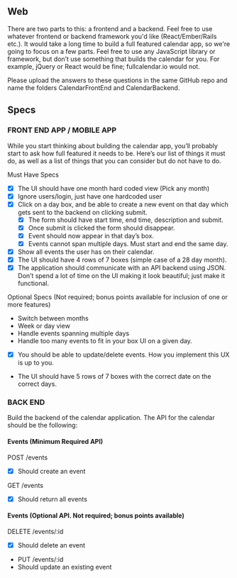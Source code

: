 ## Web
There are two parts to this: a frontend and a backend. Feel free to use whatever frontend or backend framework you'd like (React/Ember/Rails etc.). It would take a long time to build a full featured calendar app, so we're going to focus on a few parts. Feel free to use any JavaScript library or framework, but don’t use something that builds the calendar for you. For example, jQuery or React would be fine; fullcalendar.io would not.

Please upload the answers to these questions in the same GitHub repo and name the folders CalendarFrontEnd and CalendarBackend.

## Specs
### FRONT END APP / MOBILE APP
While you start thinking about building the calendar app, you’ll probably start to ask how full featured it needs to be. Here’s our list of things it must do, as well as a list of things that you can consider but do not have to do.

Must Have Specs
- [x] The UI should have one month hard coded view (Pick any month)
- [x] Ignore users/login, just have one hardcoded user
- [x] Click on a day box, and be able to create a new event on that day which gets sent to the backend on clicking submit.
   - [x] The form should have start time, end time, description and submit.
   - [x] Once submit is clicked the form should disappear.
   - [x] Event should now appear in that day’s box.
   - [x] Events cannot span multiple days. Must start and end the same day.
- [x] Show all events the user has on their calendar.
- [x] The UI should have 4 rows of 7 boxes (simple case of a 28 day month).
- [x] The application should communicate with an API backend using JSON. Don’t spend a lot of time on the UI making it look beautiful; just make it functional.

Optional Specs (Not required; bonus points available for inclusion of one or more features)
- Switch between months
- Week or day view
- Handle events spanning multiple days
- Handle too many events to fit in your box UI on a given day.
- [x] You should be able to update/delete events. How you implement this UX is up to you.
- The UI should have 5 rows of 7 boxes with the correct date on the correct days.


### BACK END
Build the backend of the calendar application. The API for the calendar should be the following:

#### Events (Minimum Required API)
POST /events
- [x] Should create an event

GET /events
- [x] Should return all events

#### Events (Optional API. Not required; bonus points available)
DELETE /events/:id
- [x] Should delete an event

- PUT /events/:id
- Should update an existing event
